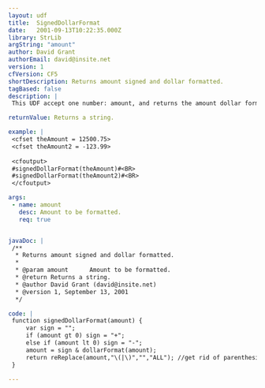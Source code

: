 ```yaml
---
layout: udf
title:  SignedDollarFormat
date:   2001-09-13T10:22:35.000Z
library: StrLib
argString: "amount"
author: David Grant
authorEmail: david@insite.net
version: 1
cfVersion: CF5
shortDescription: Returns amount signed and dollar formatted.
tagBased: false
description: |
 This UDF accept one number: amount, and returns the amount dollar formatted with a plus or minus sign instead of the regular parenthesis that dollarFormat() returns with negative numbers.

returnValue: Returns a string.

example: |
 <cfset theAmount = 12500.75>
 <cfset theAmount2 = -123.99>
 
 <cfoutput>
 #signedDollarFormat(theAmount)#<BR>
 #signedDollarFormat(theAmount2)#<BR>
 </cfoutput>

args:
 - name: amount
   desc: Amount to be formatted.
   req: true


javaDoc: |
 /**
  * Returns amount signed and dollar formatted.
  * 
  * @param amount      Amount to be formatted. 
  * @return Returns a string. 
  * @author David Grant (david@insite.net) 
  * @version 1, September 13, 2001 
  */

code: |
 function signedDollarFormat(amount) {
     var sign = "";
     if (amount gt 0) sign = "+";
     else if (amount lt 0) sign = "-";
     amount = sign & dollarFormat(amount);
     return reReplace(amount,"\(|\)","","ALL"); //get rid of parenthesis
 }

---
```


